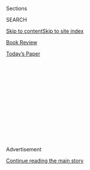 <div id="app">

<div>

<div>

<div>

<div class="NYTAppHideMasthead css-1q2w90k e1suatyy0">

<div class="section css-ui9rw0 e1suatyy2">

<div class="css-eph4ug er09x8g0">

<div class="css-6n7j50">

</div>

<span class="css-1dv1kvn">Sections</span>

<div class="css-10488qs">

<span class="css-1dv1kvn">SEARCH</span>

</div>

[Skip to content](#site-content)[Skip to site index](#site-index)

</div>

<div id="masthead-section-label" class="css-1wr3we4 eaxe0e00">

[Book
Review](https://www.nytimes3xbfgragh.onion/section/books/review)

</div>

<div class="css-10698na e1huz5gh0">

</div>

</div>

<div id="masthead-bar-one" class="section hasLinks css-15hmgas e1csuq9d3">

<div class="css-uqyvli e1csuq9d0">

</div>

<div class="css-1uqjmks e1csuq9d1">

</div>

<div class="css-9e9ivx">

[](https://myaccount.nytimes3xbfgragh.onion/auth/login?response_type=cookie&client_id=vi)

</div>

<div class="css-1bvtpon e1csuq9d2">

[Today’s
Paper](https://www.nytimes3xbfgragh.onion/section/todayspaper)

</div>

</div>

</div>

</div>

<div data-aria-hidden="false">

<div id="site-content" data-role="main">

<div>

<div class="css-1aor85t" style="opacity:0.000000001;z-index:-1;visibility:hidden">

<div class="css-1hqnpie">

<div class="css-epjblv">

<span class="css-17xtcya">[Book
Review](/section/books/review)</span><span class="css-x15j1o">|</span><span class="css-fwqvlz">Tank
Tops and Short Shorts and Bears, Oh
My\!</span>

</div>

<div class="css-k008qs">

<div class="css-1iwv8en">

<span class="css-18z7m18"></span>

<div>

</div>

</div>

<span class="css-1n6z4y">https://nyti.ms/2EypWAG</span>

<div class="css-1705lsu">

<div class="css-4xjgmj">

<div class="css-4skfbu" data-role="toolbar" data-aria-label="Social Media Share buttons, Save button, and Comments Panel with current comment count" data-testid="share-tools">

  - 
  - 
  - 
  - 
    
    <div class="css-6n7j50">
    
    </div>

  - 

</div>

</div>

</div>

</div>

</div>

</div>

<div id="NYT_TOP_BANNER_REGION" class="css-13pd83m">

</div>

<div id="top-wrapper" class="css-1sy8kpn">

<div id="top-slug" class="css-l9onyx">

Advertisement

</div>

[Continue reading the main
story](#after-top)

<div class="ad top-wrapper" style="text-align:center;height:100%;display:block;min-height:250px">

<div id="top" class="place-ad" data-position="top" data-size-key="top">

</div>

</div>

<div id="after-top">

</div>

</div>

<div id="sponsor-wrapper" class="css-1hyfx7x">

<div id="sponsor-slug" class="css-19vbshk">

Supported by

</div>

[Continue reading the main
story](#after-sponsor)

<div id="sponsor" class="ad sponsor-wrapper" style="text-align:center;height:100%;display:block">

</div>

<div id="after-sponsor">

</div>

</div>

[Children’s
Books](/column/childrens-books "Children’s Books")

<div class="css-1vkm6nb ehdk2mb0">

# Tank Tops and Short Shorts and Bears, Oh My\!

</div>

<div class="css-79elbk" data-testid="photoviewer-wrapper">

<div class="css-z3e15g" data-testid="photoviewer-wrapper-hidden">

</div>

<div class="css-1a48zt4 ehw59r15" data-testid="photoviewer-children">

![](https://static01.graylady3jvrrxbe.onion/images/2020/08/09/books/review/09-BKS-MATHIEU-KIDS/09-BKS_MATHIEU_KIDS-articleLarge.jpg?quality=75&auto=webp&disable=upscale)

</div>

</div>

<div class="css-170u9t6">

<div class="css-u7fh8e">

<div class="css-79elbk">

Buy Book<span data-aria-hidden="true">
    ▾</span>

  - [Amazon](https://www.amazon.com/gp/search?index=books&tag=NYTBSREV-20&field-keywords=Dress+Coded+Carrie+Firestone)
  - [Apple
    Books](https://du-gae-books-dot-nyt-du-prd.appspot.com/buy?title=Dress+Coded&author=Carrie+Firestone)
  - [Barnes and
    Noble](https://www.anrdoezrs.net/click-7990613-11819508?url=https%3A%2F%2Fwww.barnesandnoble.com%2Fw%2F%3Fean%3D9781984816436)
  - [Books-A-Million](https://www.anrdoezrs.net/click-7990613-35140?url=https%3A%2F%2Fwww.booksamillion.com%2Fp%2FDress%2BCoded%2FCarrie%2BFirestone%2F9781984816436)
  - [Bookshop](https://bookshop.org/a/3546/9781984816436)
  - [Indiebound](https://www.indiebound.org/book/9781984816436?aff=NYT)

</div>

When you purchase an independently reviewed book through our site, we
earn an affiliate commission.

</div>

</div>

<div class="css-xt80pu e12qa4dv0">

<div class="css-18e8msd">

<div class="css-vp77d3 epjyd6m0">

<div class="css-1baulvz">

By <span class="css-1baulvz last-byline" itemprop="name">Jennifer
Mathieu</span>

</div>

</div>

  - Aug. 1, 2020, <span class="css-epvm6">12:51 p.m.
    ET</span>

  - 
    
    <div class="css-4xjgmj">
    
    <div class="css-d8bdto" data-role="toolbar" data-aria-label="Social Media Share buttons, Save button, and Comments Panel with current comment count" data-testid="share-tools">
    
      - 
      - 
      - 
      - 
        
        <div class="css-6n7j50">
        
        </div>
    
      - 
    
    </div>
    
    </div>

</div>

</div>

<div class="section meteredContent css-1r7ky0e" name="articleBody" itemprop="articleBody">

<div class="css-1fanzo5 StoryBodyCompanionColumn">

<div class="css-53u6y8">

The Connecticut town where 14-year-old Molly Frost is surviving the end
of her eighth-grade year has a bear problem. Bears have taken to
wandering into people’s backyards and through the woods near the middle
school, forcing the local school board to address the issue and
prompting Molly, the main character in Carrie Firestone’s **DRESS CODED
(Putnam, 320 pp., $17.99; ages 10 and up),** to sometimes carry a bear
stick for protection.

But there are other hazards in the lives of Molly and her classmates
that, while not as overtly threatening as a large animal, are a source
of fear and anxiety. In fact, they may be more terrifying than the
bears.

This timely middle grade debut by the author of two best-selling young
adult novels is made up of short chapters, lists, letters and
transcripts of a podcast that Molly starts to bring attention to a
sexist, vague dress code enforced by several power-hungry administrators
at her school (one of whom is known only as Fingertip, because she
insists a girl’s shorts must be at least as long as the wearer’s
fingers). Molly is prompted to start the podcast after observing a
classmate get in trouble for wearing a tank top: “When Mr. Dern and Dr.
Couchman were yelling at her … I witnessed a piece of her soul leave her
body.” Molly’s project, recorded in the same treehouse where she once
enjoyed younger, more carefree days, sparks a revolution.

While unfair dress coding of female students is the central indignity
suffered in this novel, Firestone has a knack for capturing the other
agonies of middle school; indeed, adult readers might find the book more
painful, as they are sure to have buried some of their own difficult
memories down deep. Social isolation, peer rejection, puberty (whether
it’s happening too fast or not at all), unrequited crushes, bizarre
teaching methods and anxious, embarrassing parents all make the list,
each expertly depicted for maximum realism. Modern horrors such as the
fear of school shootings and social media debacles are also mentioned.
One chapter, entitled “The Bully Box,” about a box for sharing anonymous
concerns with school officials, is a blunt, two-page portrayal of the
hypocrisy of the adult world that most young teenagers are eventually
forced to face.

</div>

</div>

<div class="css-1fanzo5 StoryBodyCompanionColumn">

<div class="css-53u6y8">

But this novel, while brutal in its honesty, is also quite funny and
full of hope. Molly is a spunky, utterly delightful narrator, a witty
but still believable 14-year-old whose amusing observations of daily
middle school life often balance out the heavy subject matter. (“Navya
eats all the cheese off Bea’s pizza, and Bea eats Navya’s crusts. That’s
some serious friendship.”) In addition to dealing with dress code drama
at school, Molly faces her own struggles at home. Her kind but
stressed-out parents are preoccupied with Molly’s older brother, an
angry 17-year-old addicted to vaping, but the reader never doubts Molly
is cared for and loved. It’s refreshing to read a novel with fully
fleshed-out adult characters who are sure to ring true for young people
navigating the fraught years of adolescence and their impact on
parent-child relationships.

As the popularity of Molly’s podcast and its accompanying movement
against the dress code grows, a rich cast of characters joins the fight.
The representation is diverse, with young teenagers of many different
races, cultures and sexualities represented. The tentacles of the dress
code capture certain girls more frequently than others, including a
Black character who is dress-coded for “tall hair.” A character living
with cerebral palsy plays a prominent role and is particularly well
drawn. Such wide-ranging inclusiveness might have felt like someone
marking a checklist, but in Firestone’s capable hands the varied group
of students is totally believable.

For all its realism, the novel ends with almost cinematic success for
Molly and her friends. Some may find the ending too perfect. But never
mind that. To young teenagers in 2020, this book is a much-needed
reminder that certain fights are worth fighting, that while bears of all
types may prowl unsettlingly close, fear can be faced down and victories
achieved, especially with strength in numbers.

</div>

</div>

</div>

<div>

</div>

<div>

</div>

<div>

</div>

<div>

<div id="bottom-wrapper" class="css-1ede5it">

<div id="bottom-slug" class="css-l9onyx">

Advertisement

</div>

[Continue reading the main
story](#after-bottom)

<div id="bottom" class="ad bottom-wrapper" style="text-align:center;height:100%;display:block;min-height:90px">

</div>

<div id="after-bottom">

</div>

</div>

</div>

</div>

</div>

## Site Index

<div>

</div>

## Site Information Navigation

  - [© <span>2020</span> <span>The New York Times
    Company</span>](https://help.nytimes3xbfgragh.onion/hc/en-us/articles/115014792127-Copyright-notice)

<!-- end list -->

  - [NYTCo](https://www.nytco.com/)
  - [Contact
    Us](https://help.nytimes3xbfgragh.onion/hc/en-us/articles/115015385887-Contact-Us)
  - [Work with us](https://www.nytco.com/careers/)
  - [Advertise](https://nytmediakit.com/)
  - [T Brand Studio](http://www.tbrandstudio.com/)
  - [Your Ad
    Choices](https://www.nytimes3xbfgragh.onion/privacy/cookie-policy#how-do-i-manage-trackers)
  - [Privacy](https://www.nytimes3xbfgragh.onion/privacy)
  - [Terms of
    Service](https://help.nytimes3xbfgragh.onion/hc/en-us/articles/115014893428-Terms-of-service)
  - [Terms of
    Sale](https://help.nytimes3xbfgragh.onion/hc/en-us/articles/115014893968-Terms-of-sale)
  - [Site
    Map](https://spiderbites.nytimes3xbfgragh.onion)
  - [Help](https://help.nytimes3xbfgragh.onion/hc/en-us)
  - [Subscriptions](https://www.nytimes3xbfgragh.onion/subscription?campaignId=37WXW)

</div>

</div>

</div>

</div>
